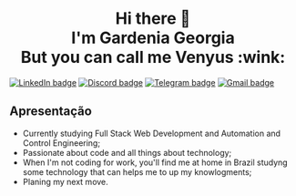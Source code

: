 <h1 align="center">Hi there 👋<br> I'm Gardenia Georgia <br> But you can call me Venyus :wink: </h1>

[![LinkedIn badge](https://img.shields.io/badge/LinkedIn-0077B5?style=for-the-badge&logo=linkedin&logoColor=white)](https://www.linkedin.com/in/ivanildo-junior-dev/)
[![Discord badge](https://img.shields.io/badge/Discord-7289DA?style=for-the-badge&logo=discord&logoColor=white)](https://discord.gg/WcWaCNfG)
[![Telegram badge](https://img.shields.io/badge/Telegram-2CA5E0?style=for-the-badge&logo=telegram&logoColor=white)](https://discord.gg/WcWaCNfG)
[![Gmail badge](https://img.shields.io/badge/Gmail-D14836?style=for-the-badge&logo=gmail&logoColor=white)](https://discord.gg/WcWaCNfG)

<h2 align="left">Apresentação</h2>
<ul>
  <li>Currently studying Full Stack Web Development and Automation and Control Engineering;</li>
  <li>Passionate about code and all things about technology;</li>
  <li>When I'm not coding for work, you'll find me at home in Brazil studyng  some technology that  can helps me to up my knowlogments;</li>
  <li>Planing my next move. </li>
</ul>
